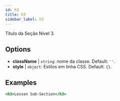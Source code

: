```yaml
---
id: h3
title: h3
sidebar_label: h3
---
```


Título da Seção Nível 3.

## Options

* __className__ | `string`: nome da classe. Default: `''`.
* __style__ | `object`: Estilos em linha CSS. Default: `{}`.


## Examples

```jsx live
<h3>Lesson Sub-Section</h3>
```

